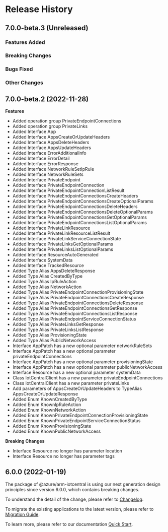 # Release History

## 7.0.0-beta.3 (Unreleased)

### Features Added

### Breaking Changes

### Bugs Fixed

### Other Changes

## 7.0.0-beta.2 (2022-11-28)
    
**Features**

  - Added operation group PrivateEndpointConnections
  - Added operation group PrivateLinks
  - Added Interface App
  - Added Interface AppsCreateOrUpdateHeaders
  - Added Interface AppsDeleteHeaders
  - Added Interface AppsUpdateHeaders
  - Added Interface ErrorAdditionalInfo
  - Added Interface ErrorDetail
  - Added Interface ErrorResponse
  - Added Interface NetworkRuleSetIpRule
  - Added Interface NetworkRuleSets
  - Added Interface PrivateEndpoint
  - Added Interface PrivateEndpointConnection
  - Added Interface PrivateEndpointConnectionListResult
  - Added Interface PrivateEndpointConnectionsCreateHeaders
  - Added Interface PrivateEndpointConnectionsCreateOptionalParams
  - Added Interface PrivateEndpointConnectionsDeleteHeaders
  - Added Interface PrivateEndpointConnectionsDeleteOptionalParams
  - Added Interface PrivateEndpointConnectionsGetOptionalParams
  - Added Interface PrivateEndpointConnectionsListOptionalParams
  - Added Interface PrivateLinkResource
  - Added Interface PrivateLinkResourceListResult
  - Added Interface PrivateLinkServiceConnectionState
  - Added Interface PrivateLinksGetOptionalParams
  - Added Interface PrivateLinksListOptionalParams
  - Added Interface ResourceAutoGenerated
  - Added Interface SystemData
  - Added Interface TrackedResource
  - Added Type Alias AppsDeleteResponse
  - Added Type Alias CreatedByType
  - Added Type Alias IpRuleAction
  - Added Type Alias NetworkAction
  - Added Type Alias PrivateEndpointConnectionProvisioningState
  - Added Type Alias PrivateEndpointConnectionsCreateResponse
  - Added Type Alias PrivateEndpointConnectionsDeleteResponse
  - Added Type Alias PrivateEndpointConnectionsGetResponse
  - Added Type Alias PrivateEndpointConnectionsListResponse
  - Added Type Alias PrivateEndpointServiceConnectionStatus
  - Added Type Alias PrivateLinksGetResponse
  - Added Type Alias PrivateLinksListResponse
  - Added Type Alias ProvisioningState
  - Added Type Alias PublicNetworkAccess
  - Interface AppPatch has a new optional parameter networkRuleSets
  - Interface AppPatch has a new optional parameter privateEndpointConnections
  - Interface AppPatch has a new optional parameter provisioningState
  - Interface AppPatch has a new optional parameter publicNetworkAccess
  - Interface Resource has a new optional parameter systemData
  - Class IotCentralClient has a new parameter privateEndpointConnections
  - Class IotCentralClient has a new parameter privateLinks
  - Add parameters of AppsCreateOrUpdateHeaders to TypeAlias AppsCreateOrUpdateResponse
  - Added Enum KnownCreatedByType
  - Added Enum KnownIpRuleAction
  - Added Enum KnownNetworkAction
  - Added Enum KnownPrivateEndpointConnectionProvisioningState
  - Added Enum KnownPrivateEndpointServiceConnectionStatus
  - Added Enum KnownProvisioningState
  - Added Enum KnownPublicNetworkAccess

**Breaking Changes**

  - Interface Resource no longer has parameter location
  - Interface Resource no longer has parameter tags
    
    
## 6.0.0 (2022-01-19)

The package of @azure/arm-iotcentral is using our next generation design principles since version 6.0.0, which contains breaking changes.

To understand the detail of the change, please refer to [Changelog](https://aka.ms/js-track2-changelog).

To migrate the existing applications to the latest version, please refer to [Migration Guide](https://aka.ms/js-track2-migration-guide).

To learn more, please refer to our documentation [Quick Start](https://aka.ms/js-track2-quickstart).

